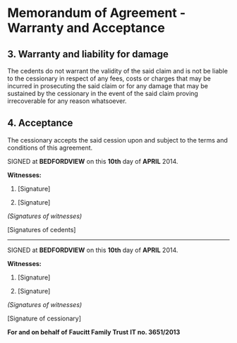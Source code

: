 # Memorandum of Agreement - Warranty and Acceptance

## 3. Warranty and liability for damage

The cedents do not warrant the validity of the said claim and is not be liable to the cessionary in respect of any fees, costs or charges that may be incurred in prosecuting the said claim or for any damage that may be sustained by the cessionary in the event of the said claim proving irrecoverable for any reason whatsoever.

## 4. Acceptance

The cessionary accepts the said cession upon and subject to the terms and conditions of this agreement.

SIGNED at **BEDFORDVIEW** on this **10th** day of **APRIL** 2014.

**Witnesses:**

1. [Signature]

2. [Signature]

*(Signatures of witnesses)*

[Signatures of cedents]

---

SIGNED at **BEDFORDVIEW** on this **10th** day of **APRIL** 2014.

**Witnesses:**

1. [Signature]

2. [Signature]

*(Signatures of witnesses)*

[Signature of cessionary]

**For and on behalf of**
**Faucitt Family Trust**
**IT no. 3651/2013**